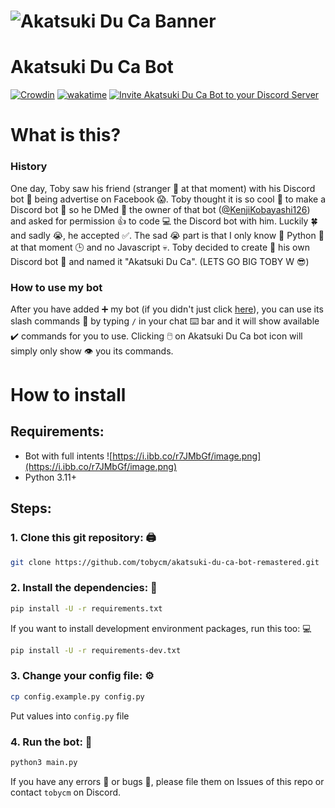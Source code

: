 # ![Akatsuki Du Ca Banner](https://cdn.discordapp.com/attachments/912563176741154821/944739273767260210/AkatsukiDuCaCover.png)

# Akatsuki Du Ca Bot

[![Crowdin](https://badges.crowdin.net/akatsuki-du-ca-bot/localized.svg)](https://crowdin.com/project/akatsuki-du-ca-bot)
[![wakatime](https://wakatime.com/badge/user/61af32c7-8c4b-4112-a0e7-c00611659d19/project/7e77675a-0505-4e63-8df7-eea3570ff26d.svg)](https://wakatime.com/badge/user/61af32c7-8c4b-4112-a0e7-c00611659d19/project/7e77675a-0505-4e63-8df7-eea3570ff26d)
[![Invite Akatsuki Du Ca Bot to your Discord Server](https://img.shields.io/badge/Invite%20me-Akatsuki%20Du%20Ca-orange)](https://discord.com/api/oauth2/authorize?client_id=897216814096990308&permissions=8&redirect_uri=https%3A%2F%2Fakatsukiduca.tk%2Fjoin&response_type=code&scope=identify%20guilds.join%20bot%20applications.commands)

# What is this?
### History
One day, Toby saw his friend (stranger 👨 at that moment) with his Discord bot 🤖 being advertise on Facebook 😱.
Toby thought it is so cool 🤯 to make a Discord bot 🤖 so he DMed 📧 the owner of that bot ([@KenjiKobayashi126](https://github.com/KenjiKobayashi126)) and asked for permission 👍 to code 💻 the Discord bot with him.
Luckily 🍀 and sadly 😭, he accepted ✅. The sad 😭 part is that I only know 🧠 Python 🐍 at that moment 🕒 and no Javascript 💀.
Toby decided to create 🔧 his own Discord bot 🤖 and named it "Akatsuki Du Ca". (LETS GO BIG TOBY W 😎)

### How to use my bot
After you have added ➕ my bot (if you didn't just click [here](https://discord.com/api/oauth2/authorize?client_id=897216814096990308&permissions=8&redirect_uri=https%3A%2F%2Fakatsukiduca.tk%2Fjoin&response_type=code&scope=identify%20guilds.join%20bot%20applications.commands)),
you can use its slash commands 📣 by typing `/` in your chat ⌨️ bar and it will show available ✔️ commands for you to use.
Clicking 🖱️ on Akatsuki Du Ca bot icon will simply only show 👁️ you its commands.

# How to install

## Requirements:
 - Bot with full intents ![https://i.ibb.co/r7JMbGf/image.png](https://i.ibb.co/r7JMbGf/image.png)
 - Python 3.11+

## Steps:
### 1. Clone this git repository: 🖨️
```bash
git clone https://github.com/tobycm/akatsuki-du-ca-bot-remastered.git
```

### 2. Install the dependencies: 🔧
```bash
pip install -U -r requirements.txt
```

If you want to install development environment packages, run this too: 💻
```bash
pip install -U -r requirements-dev.txt
```

### 3. Change your config file: ⚙
```bash
cp config.example.py config.py
```

Put values into `config.py` file


### 4. Run the bot: 🚀
```bash
python3 main.py
```

If you have any errors 🛑 or bugs 🐛, please file them on Issues of this repo or contact `tobycm` on Discord.

